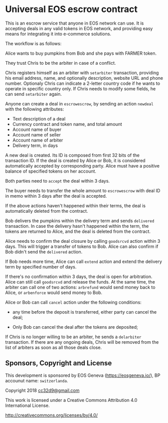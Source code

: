 # Universal EOS escrow contract

This is an escrow service that anyone in EOS network can use. It is
accepting deals in any valid tokens in EOS network, and providing easy
means for integrating it into e-commerce solutions.

The workflow is as follows:

Alice wants to buy pumpkins from Bob and she pays with FARMER token.

They trust Chris to be the arbiter in case of a conflict.

Chris registers himself as an arbiter with `setarbiter` transaction,
providing his email address, name, and optionally description, website
URL and phone number. Optionaly Chris can indicate a 2-letter country
code if he wants to operate in specific country only. If Chris needs to
modify some fields, he can send `setarbiter` again.

Anyone can create a deal in `escrowescrow`, by sending an action
`newdeal` with the following attributes:

* Text description of a deal
* Currency contract and token name, and total amount
* Account name of buyer
* Account name of seller
* Account name of arbiter
* Delivery term, in days

A new deal is created. Its ID is composed from first 32 bits of the
transaction ID. If the deal is created by Alice or Bob, it is considered
automatically accepted by corresponding party. Alice must have a
positive balance of specified tokens on her account.

Both parties need to `accept` the deal within 3 days.

The buyer needs to transfer the whole amount to `escrowescrow` with deal
ID in memo within 3 days after the deal is accepted. 

If the above actions haven't happened within their terms, the deal is
automatically deleted from the contract.

Bob delivers the pumpkins within the delivery term and sends `delivered`
transaction. In case the delivery hasn't happened within the term, the
tokens are returned to Alice, and the deal is deleted from the contract.

Alice needs to confirm the deal closure by calling `goodsrcvd` action
within 3 days. This will trigger a transfer of tokens to Bob. Alice can
also confirm if Bob didn't send the `delivered` action.

If Bob needs more time, Alice can call `extend` action and extend the
delivery term by specified number of days.

If there's no confirmation within 3 days, the deal is open for
arbitration. Alice can still call `goodsrcvd` and release the funds. At
the same time, the arbiter can call one of two actions: `arbrefund`
would send money back to Alice, or `arbenforce` would send money to Bob.

Alice or Bob can call `cancel` action under the following conditions:

* any time before the deposit is transferred, either party can cancel the deal;

* Only Bob can cancel the deal after the tokens are deposited;


If Chris is no longer willing to be an arbiter, he sends a `delarbiter`
transaction. If there are any ongoing deals, Chris will be removed from
the list of arbiters as soon as all those deals close.



## Sponsors, Copyright and License

This development is sponsored by EOS Geneva (https://eosgeneva.io/), BP accounut name: `switzerlanda`.

Copyright 2018 cc32d9@gmail.com

This work is licensed under a Creative Commons Attribution 4.0
International License.

http://creativecommons.org/licenses/by/4.0/
